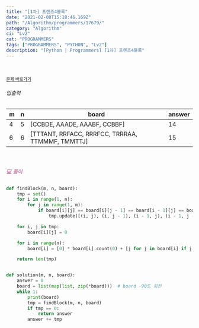 ```yaml
---
title: "[1차] 프렌즈4블록"
date: "2021-02-08T15:18:46.169Z"
path: "/Algorithm/programmers/17679/"
category: "Algorithm"
ci: "Lv2"
cat: "PROGRAMMERS"
tags: ["PROGRAMMERS", "PYTHON", "Lv2"]
description: "[Python | Programmers] [1차] 프렌즈4블록"
---
```


<br />

<a href="https://programmers.co.kr/learn/courses/30/lessons/17679"><small>문제 바로가기</small></a>

###### 입출력

| m    | n    | board                                            | answer |
| ---- | ---- | ------------------------------------------------ | ------ |
| 4    | 5    | [CCBDE, AAADE, AAABF, CCBBF]                     | 14     |
| 6    | 6    | [TTTANT, RRFACC, RRRFCC, TRRRAA, TTMMMF, TMMTTJ] | 15     |

<br />

##### <h5 style="color:#C587AE;">💻 풀이</h5>

```python
def findBlock(m, n, board):
    tmp = set()
    for i in range(1, n):
        for j in range(1, m):
            if board[i][j] == board[i][j - 1] == board[i - 1][j] == board[i - 1][j - 1] != 0:
                tmp.update([(i, j), (i, j - 1), (i - 1, j), (i - 1, j - 1)])

    for i, j in tmp:
        board[i][j] = 0

    for i in range(n):
        board[i] = [0] * board[i].count(0) + [j for j in board[i] if j != 0]

    return len(tmp)


def solution(m, n, board):
    answer = 0
    board = list(map(list, zip(*board)))  # board -90도 회전
    while 1:
        print(board)
        tmp = findBlock(m, n, board)
        if tmp == 0:
            return answer
        answer += tmp
```

<br />




